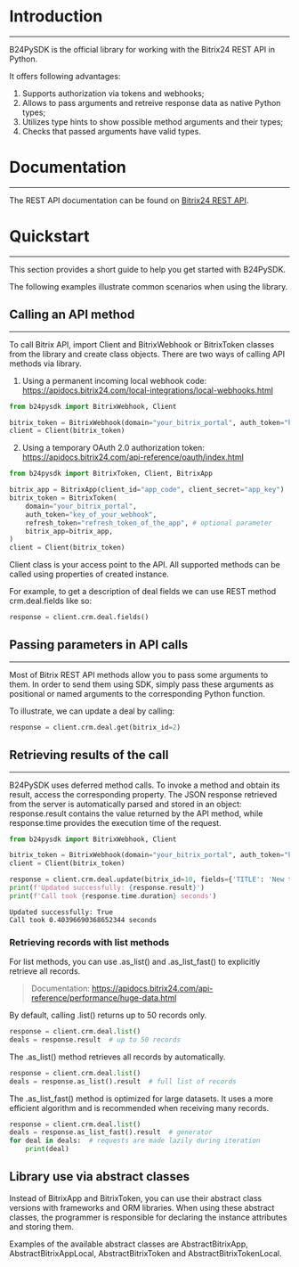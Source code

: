 # Introduction

---

B24PySDK is the official library for working with the Bitrix24 REST API in Python.

It offers following advantages:
1. Supports authorization via tokens and webhooks;
2. Allows to pass arguments and retreive response data as native Python types;
3. Utilizes type hints to show possible method arguments and their types;
4. Checks that passed arguments have valid types.

# Documentation

---

The REST API documentation can be found on [Bitrix24 REST API](https://apidocs.bitrix24.com/).

# Quickstart

---

This section provides a short guide to help you get started with B24PySDK.

The following examples illustrate common scenarios when using the library.
## Calling an API method

---

To call Bitrix API, import Client and BitrixWebhook or BitrixToken classes from the library and create class objects.
There are two ways of calling API methods via library.
1. Using a permanent incoming local webhook code: https://apidocs.bitrix24.com/local-integrations/local-webhooks.html

```python
from b24pysdk import BitrixWebhook, Client

bitrix_token = BitrixWebhook(domain="your_bitrix_portal", auth_token="key_of_your_webhook")
client = Client(bitrix_token)
```

2. Using a temporary OAuth 2.0 authorization token: https://apidocs.bitrix24.com/api-reference/oauth/index.html

```python
from b24pysdk import BitrixToken, Client, BitrixApp

bitrix_app = BitrixApp(client_id="app_code", client_secret="app_key")
bitrix_token = BitrixToken(
    domain="your_bitrix_portal", 
    auth_token="key_of_your_webhook", 
    refresh_token="refresh_token_of_the_app", # optional parameter
    bitrix_app=bitrix_app,
)
client = Client(bitrix_token)
```

Client class is your access point to the API. All supported methods can be called using properties of created instance.

For example, to get a description of deal fields we can use REST method crm.deal.fields like so:
```python
response = client.crm.deal.fields()
```

## Passing parameters in API calls

---

Most of Bitrix REST API methods allow you to pass some arguments to them. In order to send them using SDK, simply pass these arguments as positional or named arguments to the corresponding Python function.

To illustrate, we can update a deal by calling: 
```python
response = client.crm.deal.get(bitrix_id=2)
```

## Retrieving results of the call

---

B24PySDK uses deferred method calls. To invoke a method and obtain its result, access the corresponding property. 
The JSON response retrieved from the server is automatically parsed and stored in an object: 
response.result contains the value returned by the API method, while response.time provides the execution time of the request.
```python
from b24pysdk import BitrixWebhook, Client

bitrix_token = BitrixWebhook(domain="your_bitrix_portal", auth_token="key_of_your_webhook")
client = Client(bitrix_token)

response = client.crm.deal.update(bitrix_id=10, fields={'TITLE': 'New title'})
print(f'Updated successfully: {response.result}')
print(f'Call took {response.time.duration} seconds')
```
```
Updated successfully: True
Call took 0.40396690368652344 seconds
```

### Retrieving records with list methods

For list methods, you can use .as_list() and .as_list_fast() to explicitly retrieve all records.
> Documentation: https://apidocs.bitrix24.com/api-reference/performance/huge-data.html

By default, calling .list() returns up to 50 records only.
```python
response = client.crm.deal.list()
deals = response.result  # up to 50 records
```

The .as_list() method retrieves all records by automatically.
```python
response = client.crm.deal.list()
deals = response.as_list().result  # full list of records
```

The .as_list_fast() method is optimized for large datasets. 
It uses a more efficient algorithm and is recommended when receiving many records.
```python
response = client.crm.deal.list()
deals = response.as_list_fast().result  # generator
for deal in deals:  # requests are made lazily during iteration
    print(deal)
```

## Library use via abstract classes

Instead of BitrixApp and BitrixToken, you can use their abstract class versions with frameworks and ORM libraries.
When using these abstract classes, the programmer is responsible for declaring the instance attributes and storing them.

Examples of the available abstract classes are AbstractBitrixApp, AbstractBitrixAppLocal, AbstractBitrixToken and AbstractBitrixTokenLocal.
